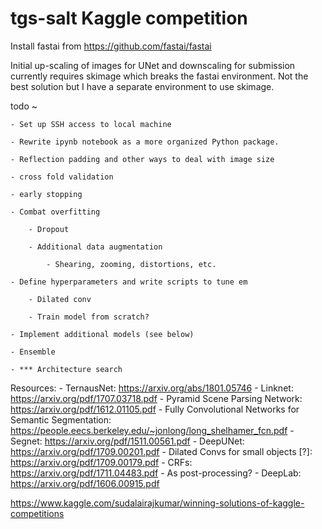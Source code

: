 # tgs-salt Kaggle competition

Install fastai from https://github.com/fastai/fastai

Initial up-scaling of images for UNet and downscaling for submission currently requires skimage which breaks the fastai
environment. Not the best solution but I have a separate environment to use skimage.

todo ~

	- Set up SSH access to local machine
	
	- Rewrite ipynb notebook as a more organized Python package.
	
	- Reflection padding and other ways to deal with image size
	
	- cross fold validation
	
	- early stopping
	
	- Combat overfitting
	
		- Dropout
		
		- Additional data augmentation
		
			- Shearing, zooming, distortions, etc.
			
	- Define hyperparameters and write scripts to tune em
	
		- Dilated conv
		
		- Train model from scratch?
		
	- Implement additional models (see below)
	
	- Ensemble
	
	- *** Architecture search


Resources:
	- TernausNet: https://arxiv.org/abs/1801.05746
	- Linknet: https://arxiv.org/pdf/1707.03718.pdf
	- Pyramid Scene Parsing Network: https://arxiv.org/pdf/1612.01105.pdf
	- Fully Convolutional Networks for Semantic Segmentation: https://people.eecs.berkeley.edu/~jonlong/long_shelhamer_fcn.pdf
	- Segnet: https://arxiv.org/pdf/1511.00561.pdf
	- DeepUNet: https://arxiv.org/pdf/1709.00201.pdf
	- Dilated Convs for small objects [?]: https://arxiv.org/pdf/1709.00179.pdf
	- CRFs: https://arxiv.org/pdf/1711.04483.pdf
		- As post-processing?
	- DeepLab: https://arxiv.org/pdf/1606.00915.pdf

https://www.kaggle.com/sudalairajkumar/winning-solutions-of-kaggle-competitions
